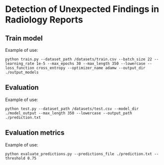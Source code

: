 # Detection of Unexpected Findings in Radiology Reports


## Train model
Example of use:
```
python train.py --dataset_path /datasets/train.csv --batch_size 22 --learning_rate 1e-5 --max_epochs 30 --max_length 350 --lowercase --loss_function cross_entropy --optimizer_name adamw --output_dir ./output_models
```

## Evaluation
Example of use:
```
python test.py --dataset_path /datasets/test.csv --model_dir ./model_output --max_length 350 --lowercase --output_path ./prediction.txt
```

## Evaluation metrics
Example of use:
```
python evaluate_predictions.py --predictions_file ./prediction.txt --threshold 0.75
```
